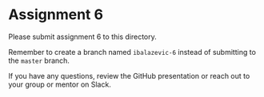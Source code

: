 # Assignment 6

Please submit assignment 6 to this directory.

Remember to create a branch named `ibalazevic-6` 
instead of submitting to the `master` branch.

If you have any questions, review the GitHub presentation or reach
out to your group or mentor on Slack.
